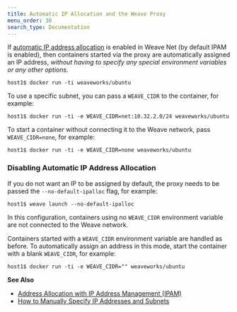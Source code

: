 ```yaml
---
title: Automatic IP Allocation and the Weave Proxy
menu_order: 30
search_type: Documentation
---
```



If [automatic IP address allocation](/site/tasks/ipam/ipam.md) is enabled in Weave Net (by default IPAM is enabled),
then containers started via the proxy are automatically assigned an IP address, *without having to specify any
special environment variables or any other options*.

    host1$ docker run -ti weaveworks/ubuntu

To use a specific subnet, you can pass a `WEAVE_CIDR` to the container, for example:

    host1$ docker run -ti -e WEAVE_CIDR=net:10.32.2.0/24 weaveworks/ubuntu

To start a container without connecting it to the Weave network, pass
`WEAVE_CIDR=none`, for example:

    host1$ docker run -ti -e WEAVE_CIDR=none weaveworks/ubuntu

### Disabling Automatic IP Address Allocation

If you do not want an IP to be assigned by default, the proxy needs to
be passed the `--no-default-ipalloc` flag, for example:

    host1$ weave launch --no-default-ipalloc

In this configuration, containers using no `WEAVE_CIDR` environment
variable are not connected to the Weave network.

Containers started with a `WEAVE_CIDR` environment variable are handled as before.
To automatically assign an address in this mode, start the
container with a blank `WEAVE_CIDR`, for example:

    host1$ docker run -ti -e WEAVE_CIDR="" weaveworks/ubuntu

**See Also**

 * [Address Allocation with IP Address Management (IPAM)](/site/tasks/ipam/ipam.md)
 * [How to Manually Specify IP Addresses and Subnets](/site/tasks/ipam/manual-ip-address.md)
